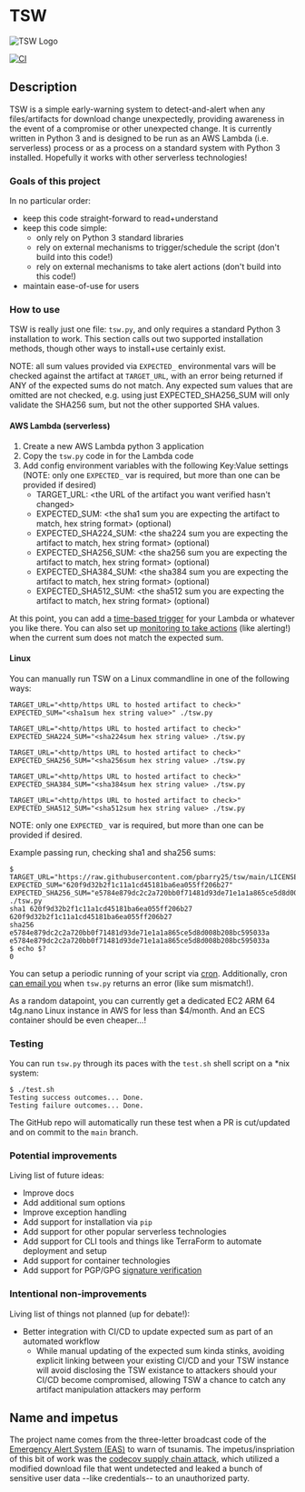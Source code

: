 # TSW

![TSW Logo](https://github.com/pbarry25/tsw/images/TSW.png)

[![CI](https://github.com/pbarry25/tsw/actions/workflows/main.yml/badge.svg)](https://github.com/pbarry25/tsw/actions/workflows/main.yml)

## Description

TSW is a simple early-warning system to detect-and-alert when any files/artifacts for download change unexpectedly, providing awareness in the event of a compromise or other unexpected change. It is currently written in Python 3 and is designed to be run as an AWS Lambda (i.e. serverless) process or as a process on a standard system with Python 3 installed. Hopefully it works with other serverless technologies!

### Goals of this project

In no particular order:

* keep this code straight-forward to read+understand
* keep this code simple:
   * only rely on Python 3 standard libraries
   * rely on external mechanisms to trigger/schedule the script (don't build into this code!)
   * rely on external mechanisms to take alert actions (don't build into this code!)
* maintain ease-of-use for users

### How to use

TSW is really just one file: `tsw.py`, and only requires a standard Python 3 installation to work. This section calls out two supported installation methods, though other ways to install+use certainly exist.

NOTE: all sum values provided via `EXPECTED_` environmental vars will be checked against the artifact at `TARGET_URL`, with an error being returned if ANY of the expected sums do not match. Any expected sum values that are omitted are not checked, e.g. using just EXPECTED_SHA256_SUM will only validate the SHA256 sum, but not the other supported SHA values.

#### AWS Lambda (serverless)

1. Create a new AWS Lambda python 3 application
1. Copy the `tsw.py` code in for the Lambda code
1. Add config environment variables with the following Key:Value settings (NOTE: only one `EXPECTED_` var is required, but more than one can be provided if desired)
   * TARGET_URL: <the URL of the artifact you want verified hasn't changed>
   * EXPECTED_SUM: <the sha1 sum you are expecting the artifact to match, hex string format> (optional)
   * EXPECTED_SHA224_SUM: <the sha224 sum you are expecting the artifact to match, hex string format> (optional)
   * EXPECTED_SHA256_SUM: <the sha256 sum you are expecting the artifact to match, hex string format> (optional)
   * EXPECTED_SHA384_SUM: <the sha384 sum you are expecting the artifact to match, hex string format> (optional)
   * EXPECTED_SHA512_SUM: <the sha512 sum you are expecting the artifact to match, hex string format> (optional)

At this point, you can add a [time-based trigger](https://docs.aws.amazon.com/eventbridge/latest/userguide/eb-run-lambda-schedule.html) for your Lambda or whatever you like there. You can also set up [monitoring to take actions](https://aws.amazon.com/getting-started/hands-on/handle-serverless-application-errors-step-functions-lambda/) (like alerting!) when the current sum does not match the expected sum.

#### Linux

You can manually run TSW on a Linux commandline in one of the following ways:

```
TARGET_URL="<http/https URL to hosted artifact to check>" EXPECTED_SUM="<sha1sum hex string value>" ./tsw.py

TARGET_URL="<http/https URL to hosted artifact to check>" EXPECTED_SHA224_SUM="<sha224sum hex string value> ./tsw.py

TARGET_URL="<http/https URL to hosted artifact to check>" EXPECTED_SHA256_SUM="<sha256sum hex string value> ./tsw.py

TARGET_URL="<http/https URL to hosted artifact to check>" EXPECTED_SHA384_SUM="<sha384sum hex string value> ./tsw.py

TARGET_URL="<http/https URL to hosted artifact to check>" EXPECTED_SHA512_SUM="<sha512sum hex string value> ./tsw.py
```

NOTE: only one `EXPECTED_` var is required, but more than one can be provided if desired.

Example passing run, checking sha1 and sha256 sums:

```
$ TARGET_URL="https://raw.githubusercontent.com/pbarry25/tsw/main/LICENSE" EXPECTED_SUM="620f9d32b2f1c11a1cd45181ba6ea055ff206b27" EXPECTED_SHA256_SUM="e5784e879dc2c2a720bb0f71481d93de71e1a1a865ce5d8d008b208bc595033a" ./tsw.py
sha1 620f9d32b2f1c11a1cd45181ba6ea055ff206b27 620f9d32b2f1c11a1cd45181ba6ea055ff206b27
sha256 e5784e879dc2c2a720bb0f71481d93de71e1a1a865ce5d8d008b208bc595033a e5784e879dc2c2a720bb0f71481d93de71e1a1a865ce5d8d008b208bc595033a
$ echo $?
0
```

You can setup a periodic running of your script via [cron](https://opensource.com/article/17/11/how-use-cron-linux). Additionally, cron [can email you](https://askubuntu.com/questions/418237/how-to-detect-error-in-cron-jobs) when `tsw.py` returns an error (like sum mismatch!).

As a random datapoint, you can currently get a dedicated EC2 ARM 64 t4g.nano Linux instance in AWS for less than $4/month. And an ECS container should be even cheaper...!

### Testing

You can run `tsw.py` through its paces with the `test.sh` shell script on a *nix system:

```
$ ./test.sh 
Testing success outcomes... Done.
Testing failure outcomes... Done.
```

The GitHub repo will automatically run these test when a PR is cut/updated and on commit to the `main` branch.

### Potential improvements

Living list of future ideas:

* Improve docs
* Add additional sum options
* Improve exception handling
* Add support for installation via `pip`
* Add support for other popular serverless technologies
* Add support for CLI tools and things like TerraForm to automate deployment and setup
* Add support for container technologies
* Add support for PGP/GPG [signature verification](https://web.archive.org/web/20201111230210/https://www.gnupg.org/gph/en/manual/x135.html)

### Intentional non-improvements

Living list of things not planned (up for debate!):

* Better integration with CI/CD to update expected sum as part of an automated workflow
  * While manual updating of the expected sum kinda stinks, avoiding explicit linking between your existing CI/CD and your TSW instance will avoid disclosing the TSW existance to attackers should your CI/CD become compromised, allowing TSW a chance to catch any artifact manipulation attackers may perform

## Name and impetus

The project name comes from the three-letter broadcast code of the [Emergency Alert System (EAS)](https://web.archive.org/web/20210419131359/https://www.weather.gov/nwr/eventcodes) to warn of tsunamis. The impetus/inspriation of this bit of work was the [codecov supply chain attack](https://web.archive.org/web/20210421181028/https://thenewstack.io/not-your-usual-supply-chain-hack-the-codecov-bash-uploader-blunder/), which utilized a modified download file that went undetected and leaked a bunch of sensitive user data --like credentials-- to an unauthorized party.
